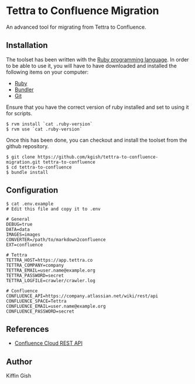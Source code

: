# Tettra to Confluence Migration

An advanced tool for migrating from Tettra to Confluence.

## Installation

The toolset has been written with the [Ruby programming language](https://www.ruby-lang.org). In order to be able to use it, you will have to have downloaded and installed the following items on your computer:

* [Ruby](https://www.ruby-lang.org/en/downloads)
* [Bundler](http://bundler.io)
* [Git](https://git-scm.com/downloads)

Ensure that you have the correct version of ruby installed and set to using it for scripts.

```
$ rvm install `cat .ruby-version`
$ rvm use `cat .ruby-version`
```

Once this has been done, you can checkout and install the toolset from the github repository.

```
$ git clone https://github.com/kgish/tettra-to-confluence-migration.git tettra-to-confluence
$ cd tettra-to-confluence
$ bundle install
```

## Configuration

```
$ cat .env.example
# Edit this file and copy it to .env

# General
DEBUG=true
DATA=data
IMAGES=images
CONVERTER=/path/to/markdown2confluence
EXT=confluence

# Tettra
TETTRA_HOST=https://app.tettra.co
TETTRA_COMPANY=company
TETTRA_EMAIL=user.name@example.org
TETTRA_PASSWORD=secret
TETTRA_LOGFILE=crawler/crawler.log

# Confluence
CONFLUENCE_API=https://company.atlassian.net/wiki/rest/api
CONFLUENCE_SPACE=Tettra
CONFLUENCE_EMAIL=user.name@example.org
CONFLUENCE_PASSWORD=secret
```

## References

* [Confluence Cloud REST API](https://developer.atlassian.com/cloud/confluence/rest)

## Author

Kiffin Gish

